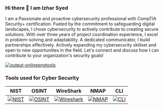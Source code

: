 ### Hi there 👋 I am Izhar Syed
I am a Passionate and proactive cybersecurity professional with CompTIA Security+ certification. Fueled by the commitment to safeguarding digital landscapes, I chose cybersecurity to actively contribute to creating secure solutions. With over three years of project coordination experience, I excel in problem-solving and adaptability. A dedicated communicator, I build partnerships effectively. Actively expanding my cybersecurity skillset and open to new opportunities in the field. Let's connect and discuss how I can contribute to your organization's security goals!

[![output-onlinepngtools](https://github.com/IzharSalvanaSyed/IzharSalvanaSyed/assets/156041933/3c2cad44-dde5-49df-a748-b00abd854c16)](https://www.credly.com/badges/d48b377b-2e11-44a8-b269-675c23261204/linked_in_profile)

### Tools used for Cyber Security

| NIST | OSINT | WireShark | NMAP | CLI |
|----------|----------|----------|----------|----------|
|[![NIST](https://github.com/IzharSalvanaSyed/IzharSalvanaSyed/assets/156041933/f5d6a2b7-a92e-4184-9958-5962e309b0d9)](https://www.nist.gov/)| [![OSINT](https://github.com/IzharSalvanaSyed/IzharSalvanaSyed/assets/156041933/4ad455b1-614e-4145-9e3f-c772dd9029bc)](https://osintframework.com/)|[![Wireshark](https://github.com/IzharSalvanaSyed/IzharSalvanaSyed/assets/156041933/b41cb08a-9d3d-4dba-8af2-01c812432b39)](https://www.wireshark.org/)|[![NMAP](https://github.com/IzharSalvanaSyed/IzharSalvanaSyed/assets/156041933/3c99470e-ee82-47a9-9452-a3c76c32a37d)](https://nmap.org/)|[![CLI](https://github.com/IzharSalvanaSyed/IzharSalvanaSyed/assets/156041933/568c92d0-e294-4181-91c3-9279b93d40ec)](https://letmegooglethat.com/?q=Command+Line+Interface+Cheat+Sheet)|
